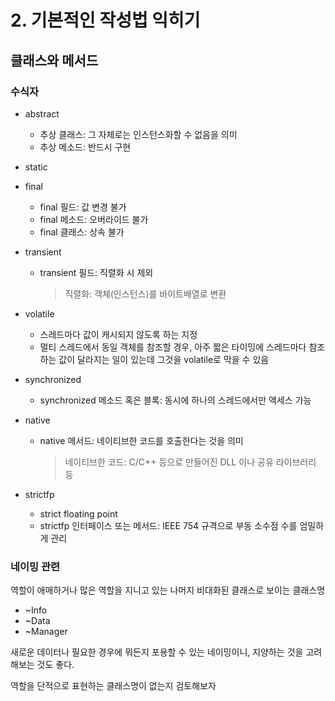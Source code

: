 # 2. 기본적인 작성법 익히기

## 클래스와 메서드

### 수식자
- abstract

  - 추상 클래스: 그 자체로는 인스턴스화할 수 없음을 의미
  - 추상 메소드: 반드시 구현

- static

- final

  - final 필드: 값 변경 불가
  - final 메소드: 오버라이드 불가
  - final 클래스: 상속 불가

- transient

  - transient 필드: 직렬화 시 제외

    > 직렬화: 객체(인스턴스)를 바이트배열로 변환

- volatile

  - 스레드마다 값이 캐시되지 않도록 하는 지정
  - 멀티 스레드에서 동일 객체를 참조할 경우, 아주 짧은 타이밍에 스레드마다 참조하는 값이 달라지는 일이 있는데 그것을 volatile로 막을 수 있음

- synchronized

  - synchronized 메소드 혹은 블록: 동시에 하나의 스레드에서만 액세스 가능

- native

  - native 메서드: 네이티브한 코드를 호출한다는 것을 의미

    > 네이티브한 코드: C/C++ 등으로 만들어진 DLL 이나 공유 라이브러리 등

- strictfp

    - strict floating point
    - strictfp 인터페이스 또는 메서드: IEEE 754 규격으로 부동 소수점 수를 엄밀하게 관리
### 네이밍 관련

역할이 애매하거나 많은 역할을 지니고 있는 나머지 비대화된 클래스로 보이는 클래스명

- ~Info
- ~Data
- ~Manager

새로운 데이터나 필요한 경우에 뭐든지 포용할 수 있는 네이밍이니, 지양하는 것을 고려해보는 것도 좋다.

역할을 단적으로 표현하는 클래스명이 없는지 검토해보자